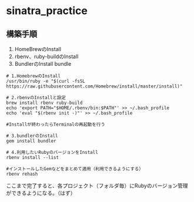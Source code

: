 # sinatra_practice


## 構築手順
1. HomeBrewのInstall
1. rbenv、ruby-buildのInstall
1. BundlerのInstall
bundle 

```
# 1.HomebrewのInstall
/usr/bin/ruby -e "$(curl -fsSL https://raw.githubusercontent.com/Homebrew/install/master/install)"

# 2.rbenvのInstallと設定
brew install rbenv ruby-build
echo 'export PATH="$HOME/.rbenv/bin:$PATH"' >> ~/.bash_profile
echo 'eval "$(rbenv init -)"' >> ~/.bash_profile

#Installが終わったらTerminalの再起動を行う

# 3.bundlerのInstall
gem install bundler

# 4.利用したいRubyのバージョンをInstall
rbenv install --list

#インストールしたGemなどをまとめて適用（利用できるようにする）
rbenv rehash
```
ここまで完了すると、各プロジェクト（フォルダ毎）にRubyのバージョン管理ができるようになる。（はず）
